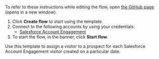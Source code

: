 To refer to these instructions while editing the flow, open [the GitHub page](https://github.com/ot4i/app-connect-templates/tree/main/resources/markdown/Assign%20a%20prospect%20in%20Salesforce%20Account%20Engagement%20for%20each%20Salesforce%20Account%20Engagement%20visitor_instructions.md) (opens in a new window).

1. Click **Create flow** to start using the template.
2. Connect to the following accounts by using your credentials:
   - [Salesforce Account Engagement](https://www.ibm.com/docs/en/app-connect/containers_cd?topic=apps-salesforce-account-engagement)
3. To start the flow, in the banner, click **Start flow**.

Use this template to assign a visitor to a prospect for each Salesforce Account Engagement visitor created on a particular date.
